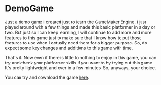 # DemoGame

Just a demo game I created just to learn the GameMaker Engine. 
I just played around with a few things and made this basic platformer in a day or two. But just so I can keep learning, I will continue to add more and more features to this game just to make sure that I know how to put those features to use when I actually need them for a bigger purpose. So, do expect some key changes and additions to this game with time.

That's it. Now even if there is little to nothing to enjoy in this game, you can try and check your platformer skills if you want to by trying out this game. It's pretty lightweight and over in a few minutes. So, anyways, your choice.

You can try and download the game [here](https://github.com/thequietkid79/DemoGame/releases/).
